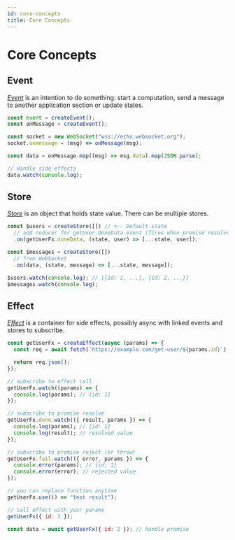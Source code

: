 ```yaml
---
id: core-concepts
title: Core Concepts
---
```


# Core Concepts

## Event

[_Event_] is an intention to do something: start a computation, send a message to another application section or update states.

```js
const event = createEvent();
const onMessage = createEvent();

const socket = new WebSocket("wss://echo.websocket.org");
socket.onmessage = (msg) => onMessage(msg);

const data = onMessage.map((msg) => msg.data).map(JSON.parse);

// Handle side effects
data.watch(console.log);
```

## Store

[_Store_] is an object that holds state value. There can be multiple stores.

```js
const $users = createStore([]) // <-- Default state
  // add reducer for getUser.doneData event (fires when promise resolved)
  .on(getUserFx.doneData, (state, user) => [...state, user]);

const $messages = createStore([])
  // from WebSocket
  .on(data, (state, message) => [...state, message]);

$users.watch(console.log); // [{id: 1, ...}, {id: 2, ...}]
$messages.watch(console.log);
```

## Effect

[_Effect_] is a container for side effects, possibly async with linked events and stores to subscribe.

```js
const getUserFx = createEffect(async (params) => {
  const req = await fetch(`https://example.com/get-user/${params.id}`);

  return req.json();
});

// subscribe to effect call
getUserFx.watch((params) => {
  console.log(params); // {id: 1}
});

// subscribe to promise resolve
getUserFx.done.watch(({ result, params }) => {
  console.log(params); // {id: 1}
  console.log(result); // resolved value
});

// subscribe to promise reject (or throw)
getUserFx.fail.watch(({ error, params }) => {
  console.error(params); // {id: 1}
  console.error(error); // rejected value
});

// you can replace function anytime
getUserFx.use(() => "test result");

// call effect with your params
getUserFx({ id: 1 });

const data = await getUserFx({ id: 2 }); // handle promise
```

[_store_]: /en/api/effector/Store
[_effect_]: /en/api/effector/Effect
[_event_]: /en/api/effector/Event
